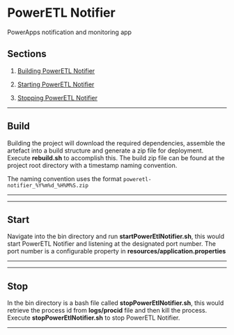 # PowerETL Notifier
PowerApps notification and monitoring app



## Sections
1. [Building PowerETL Notifier](#build)

1. [Starting PowerETL Notifier](#start)
2. [Stopping PowerETL Notifier](#stop)


---
## Build
Building the project will download the required dependencies, assemble the artefact into a build structure and generate a zip file for deployment. Execute __rebuild.sh__ to accomplish this. The build zip file can be found at the project root directory with a timestamp naming convention.  

The naming convention uses the format `poweretl-notifier_%Y%m%d_%H%M%S.zip`

---

---
## Start
Navigate into the bin directory and run __startPowerEtlNotifier.sh__, this would start PowerETL Notifier and listening at the designated port number. The port number is a configurable property in __resources/application.properties__

---

---
## Stop
In the bin directory is a bash file called __stopPowerEtlNotifier.sh__, this would retrieve the process id from __logs/procid__ file and then kill the process. Execute __stopPowerEtlNotifier.sh__ to stop PowerETL Notifier. 

---



